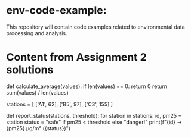 # env-code-example:
This repository will contain code examples related to environmental data processing and analysis.
# Content from Assignment 2 solutions
def calculate_average(values):
    if len(values) == 0:
        return 0
    return sum(values) / len(values)

stations = [
    ['A1', 62],
    ['B5', 97],
    ['C3', 155]
]

def report_status(stations, threshold):
    for station in stations:
        id, pm25 = station
        status = "safe" if pm25 < threshold else "danger!"
        print(f"{id} → {pm25} µg/m³ ({status})")
